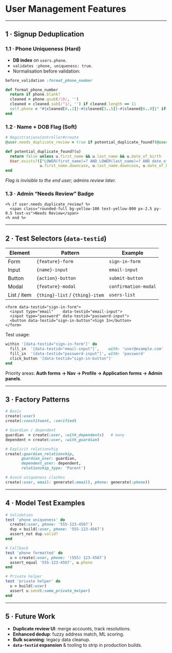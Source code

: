 # User Management Features

---

## 1 · Signup Deduplication

### 1.1 · Phone Uniqueness (Hard)

* **DB index** on `users.phone`.
* `validates :phone, uniqueness: true`.
* Normalisation before validation:

```ruby
before_validation :format_phone_number

def format_phone_number
  return if phone.blank?
  cleaned = phone.gsub(/\D/, '')
  cleaned = cleaned.sub(/^1/, '') if cleaned.length == 11
  self.phone = "#{cleaned[0..2]}-#{cleaned[3..5]}-#{cleaned[6..9]}" if cleaned.length == 10
end
```

### 1.2 · Name + DOB Flag (Soft)

```ruby
# RegistrationsController#create
@user.needs_duplicate_review = true if potential_duplicate_found?(@user)
```

```ruby
def potential_duplicate_found?(u)
  return false unless u.first_name && u.last_name && u.date_of_birth
  User.exists?(["LOWER(first_name)=? AND LOWER(last_name)=? AND date_of_birth=?",
               u.first_name.downcase, u.last_name.downcase, u.date_of_birth])
end
```

*Flag is invisible to the end user; admins review later.*

### 1.3 · Admin “Needs Review” Badge

```erb
<% if user.needs_duplicate_review? %>
  <span class="rounded-full bg-yellow-100 text-yellow-800 px-2.5 py-0.5 text-xs">Needs Review</span>
<% end %>
```

---

## 2 · Test Selectors (`data-testid`)

| Element | Pattern | Example |
|---------|---------|---------|
| Form | `{feature}-form` | `sign-in-form` |
| Input | `{name}-input` | `email-input` |
| Button | `{action}-button` | `submit-button` |
| Modal | `{feature}-modal` | `confirmation-modal` |
| List / item | `{thing}-list` / `{thing}-item` | `users-list` |

```erb
<form data-testid="sign-in-form">
  <input type="email"    data-testid="email-input">
  <input type="password" data-testid="password-input">
  <button data-testid="sign-in-button">Sign In</button>
</form>
```

Test usage:

```ruby
within '[data-testid="sign-in-form"]' do
  fill_in  '[data-testid="email-input"]',    with: 'user@example.com'
  fill_in  '[data-testid="password-input"]', with: 'password'
  click_button '[data-testid="sign-in-button"]'
end
```

Priority areas: **Auth forms → Nav → Profile → Application forms → Admin panels**.

---

## 3 · Factory Patterns

```ruby
# Basic
create(:user)
create(:constituent, :verified)

# Guardian / dependent
guardian  = create(:user, :with_dependents)   # many
dependent = create(:user, :with_guardian)

# Explicit relationship
create(:guardian_relationship,
       guardian_user: guardian,
       dependent_user: dependent,
       relationship_type: 'Parent')

# Avoid uniqueness clashes
create(:user, email: generate(:email), phone: generate(:phone))
```

---

## 4 · Model Test Examples

```ruby
# Validation
test 'phone uniqueness' do
  create(:user, phone: '555-123-4567')
  dup = build(:user, phone: '555-123-4567')
  assert_not dup.valid?
end

# Callback
test 'phone formatted' do
  u = create(:user, phone: '(555) 123-4567')
  assert_equal '555-123-4567', u.phone
end

# Private helper
test 'private helper' do
  u = build(:user)
  assert u.send(:some_private_helper)
end
```

---

## 5 · Future Work

* **Duplicate review UI**: merge accounts, track resolutions.  
* **Enhanced dedup**: fuzzy address match, ML scoring.  
* **Bulk scanning**: legacy data cleanup.  
* **`data-testid` expansion** & tooling to strip in production builds.